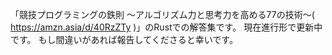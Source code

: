 「競技プログラミングの鉄則 〜アルゴリズム力と思考力を高める77の技術〜( https://amzn.asia/d/40RzZTy )」のRustでの解答集です。
現在進行形で更新中です。
もし間違いがあれば報告してくださると幸いです。

